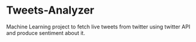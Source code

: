 # Tweets-Analyzer
Machine Learning project to fetch live tweets from twitter using twitter API and produce sentiment about it.

